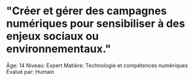 # "Créer et gérer des campagnes numériques pour sensibiliser à des enjeux sociaux ou environnementaux."

Âge: 14
Niveau: Expert
Matière: Technologie et compétences numériques
Évalué par: Humain